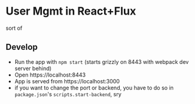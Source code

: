 # User Mgmt in React+Flux

sort of

## Develop
- Run the app with ``` npm start ``` (starts grizzly on 8443 with webpack dev server behind)
- Open https://localhost:8443
- App is served from https://localhost:3000
- if you want to change the port or backend, you have to do so in `package.json`'s `scripts.start-backend`, sry

